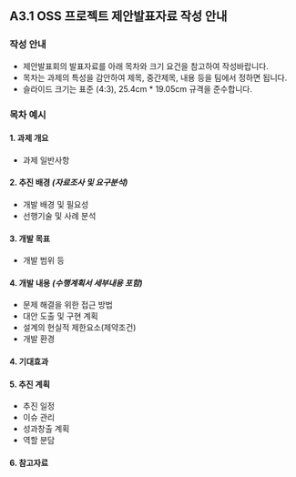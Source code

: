## A3.1 OSS 프로젝트 제안발표자료 작성 안내  

### 작성 안내  

- 제안발표회의 발표자료를 아래 목차와 크기 요건을 참고하여 작성바랍니다.  
- 목차는 과제의 특성을 감안하여 제목, 중간제목, 내용 등을 팀에서 정하면 됩니다.  
- 슬라이드 크기는 표준 (4:3), 25.4cm * 19.05cm 규격을 준수합니다.  
  
### 목차 예시  

#### 1. 과제 개요

- 과제 일반사항  

#### 2. 추진 배경 *(자료조사 및 요구분석)*

- 개발 배경 및 필요성
- 선행기술 및 사례 분석

#### 3. 개발 목표

- 개발 범위 등

#### 4. 개발 내용 *(수행계획서 세부내용 포함)*   

- 문제 해결을 위한 접근 방법
- 대안 도출 및 구현 계획
- 설계의 현실적 제한요소(제약조건)
- 개발 환경

#### 4. 기대효과  

#### 5. 추진 계획  

- 추진 일정
- 이슈 관리
- 성과창출 계획 
- 역할 분담

#### 6. 참고자료



